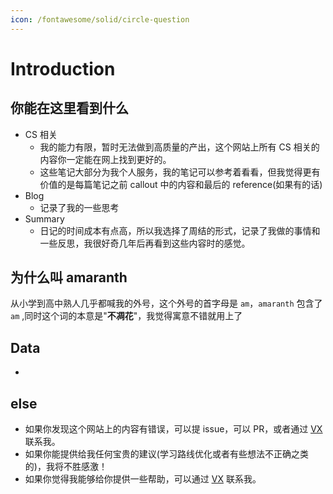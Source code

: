 ```yaml
---
icon: /fontawesome/solid/circle-question
---
```

# Introduction

## 你能在这里看到什么 

- CS 相关
    - 我的能力有限，暂时无法做到高质量的产出，这个网站上所有 CS 相关的内容你一定能在网上找到更好的。
    - 这些笔记大部分为我个人服务，我的笔记可以参考着看看，但我觉得更有价值的是每篇笔记之前 callout 中的内容和最后的 reference(如果有的话)
- Blog
    - 记录了我的一些思考
- Summary
    - 日记的时间成本有点高，所以我选择了周结的形式，记录了我做的事情和一些反思，我很好奇几年后再看到这些内容时的感觉。

## 为什么叫 amaranth

从小学到高中熟人几乎都喊我的外号，这个外号的首字母是 `am`，`amaranth` 包含了 `am` ,同时这个词的本意是"**不凋花**"，我觉得寓意不错就用上了

## Data

- 
## else

- 如果你发现这个网站上的内容有错误，可以提 issue，可以 PR，或者通过 <u>[VX](https://auzers.github.io/notes/assets/images/wechat.jpg)</u> 联系我。
- 如果你能提供给我任何宝贵的建议(学习路线优化或者有些想法不正确之类的)，我将不胜感激！
- 如果你觉得我能够给你提供一些帮助，可以通过 <u>[VX](https://auzers.github.io/notes/assets/images/wechat.jpg)</u> 联系我。



